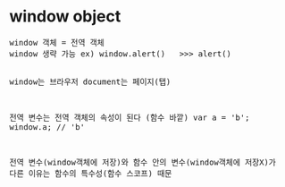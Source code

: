 <h1>window object</h1>
<pre>
window 객체 = 전역 객체    
window 생략 가능 ex) window.alert()   >>> alert()

window는 브라우저 
document는 페이지(탭)

전역 변수는 전역 객체의 속성이 된다 (함수 바깥)
var a = 'b';
window.a; // 'b'

전역 변수(window객체에 저장)와 함수 안의 변수(window객체에 저장X)가 
다른 이유는 함수의 특수성(함수 스코프) 때문
</pre>
